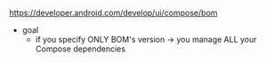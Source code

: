 https://developer.android.com/develop/ui/compose/bom

* goal
  * if you specify ONLY BOM's version -> you manage ALL your Compose dependencies